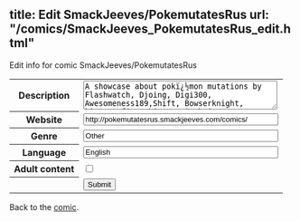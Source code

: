 title: Edit SmackJeeves/PokemutatesRus
url: "/comics/SmackJeeves_PokemutatesRus_edit.html"
---
Edit info for comic SmackJeeves/PokemutatesRus

<form name="comic" action="http://gaepostmail.appspot.com/comic/" method="post">
<table class="comicinfo">
<tr>
<th>Description</th><td><textarea name="description" cols="40" rows="3">A showcase about pokï¿½mon mutations by Flashwatch, Djoing, Digi300, Awesomeness189,Shift, Bowserknight, kitsune fire, himynameischris, Crusty_Kris, Weaver Tyialo, kh_fanatic1995, Snowy death,disturbed1, Chaodude, Jed192, Eddigardo, Rarhq2, naruto_numb,Celtic guardian, Ragethefox, Sparky The Fox, Bresong, Axel1000, Plazmaz, Xp_lulz and ridleykirb!! Also, not to forget, Flashwatch will show off some of his awesome Pokemon to Pokeball fusion art! Sparky Say HI! I'm New To This So Please Help Me- Sparky The Fox Ok seriously, Guys, save in PNG BEFORE you apply to join, thats the only rule now, PNG and you're in. The 189 wuz hir btw dont forget Blitzeh 'e3e' he makes aweseom stufz 2 ya no :[ (its true~Blitz) Plazmaz is probably the most epic one here. I love that guy. ~Anonymous Source Is anyone else active here? XD im determend to get this to 2k comics atlest ~Snowy&lt;3</textarea></td>
</tr>
<tr>
<th>Website</th><td><input type="text" name="url" value="http://pokemutatesrus.smackjeeves.com/comics/" size="40"/></td>
</tr>
<tr>
<th>Genre</th><td><input type="text" name="genre" value="Other" size="40"/></td>
</tr>
<tr>
<th>Language</th><td><input type="text" name="language" value="English" size="40"/></td>
</tr>
<tr>
<th>Adult content</th><td><input type="checkbox" name="adult" value="adult" /></td>
</tr>
<tr>
<th></th><td>
<input type="hidden" name="comic" value="SmackJeeves_PokemutatesRus" />
<input type="submit" name="submit" value="Submit" />
</td>
</tr>
</table>
</form>

Back to the [comic](SmackJeeves_PokemutatesRus.html).
